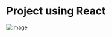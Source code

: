 # Project using React
![image](https://github.com/ArvindP007/Projects/assets/85785725/2bc8488a-29da-45a6-9cef-064c071da27c)
